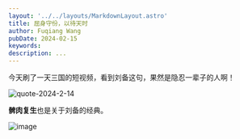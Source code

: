 ```yaml
---
layout: '../../layouts/MarkdownLayout.astro'
title: 屈身守份，以待天时
author: Fuqiang Wang
pubDate: 2024-02-15
keywords: 
description: ...
---
```


今天刷了一天三国的短视频，看到刘备这句，果然是隐忍一辈子的人啊！

![quote-2024-2-14](https://github.com/fujohnwang/stories.luo.moe/assets/451506/dde9ea9e-ba97-4b40-bc55-b5ce59740c43)

**髀肉复生**也是关于刘备的经典。

![image](https://github.com/fujohnwang/stories.luo.moe/assets/451506/53f9e78b-ecc2-4fd3-bc23-0a4fbd9e570f)